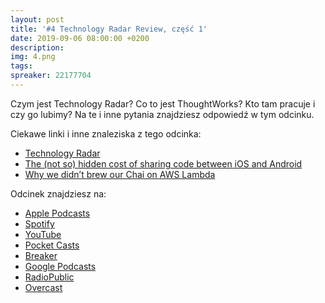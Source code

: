 ```yaml
---
layout: post
title: '#4 Technology Radar Review, część 1'
date: 2019-09-06 08:00:00 +0200
description: 
img: 4.png
tags: 
spreaker: 22177704
---
```

Czym jest Technology Radar? Co to jest ThoughtWorks? Kto tam pracuje i czy go lubimy? Na te i inne pytania znajdziesz odpowiedź w tym odcinku.

Ciekawe linki i inne znaleziska z tego odcinka:

- [Technology Radar](https://www.thoughtworks.com/radar)
- [The (not so) hidden cost of sharing code between iOS and Android](https://blogs.dropbox.com/tech/2019/08/the-not-so-hidden-cost-of-sharing-code-between-ios-and-android/)
- [Why we didn’t brew our Chai on AWS Lambda](https://medium.com/@nikhilsharma1265/why-we-didnt-brew-our-chai-on-aws-lambda-4617cabd326c)

Odcinek znajdziesz na:

- [Apple Podcasts](https://podcasts.apple.com/pl/podcast/technology-radar-review-cz%C4%99%C5%9B%C4%87-1/id1477067604?i=1000448746316&l=pl)
- [Spotify](https://open.spotify.com/episode/4pnzctNHixiK7PYnOlbijh)
- [YouTube](https://www.youtube.com/watch?v=qQTJlmiEU1w)
- [Pocket Casts](https://pca.st/16k1)
- [Breaker](https://www.breaker.audio/patoarchitekci/e/50821879)
- [Google Podcasts](https://podcasts.google.com/?feed=aHR0cHM6Ly9hbmNob3IuZm0vcy84NzIwMTBjL3BvZGNhc3QvcnNz&episode=NWUyYmNlOGMtMDQ3NC1hOGJjLWFlNjQtYmI0MWM2Y2VkZTYw)
- [RadioPublic](https://radiopublic.com/patoarchitekci-6BJROa/ep/s1!04bfb)
- [Overcast](https://overcast.fm/+TnubWYwFk)
